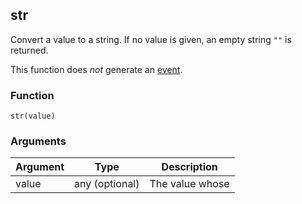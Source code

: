 ## str

Convert a value to a string. If no value is given, an empty string `""` is returned.

This function does *not* generate an [event](#events).

### Function
`str(value)`

### Arguments
Argument | Type | Description
-------- | ---- | -----------
value | any (optional) | The value whose

